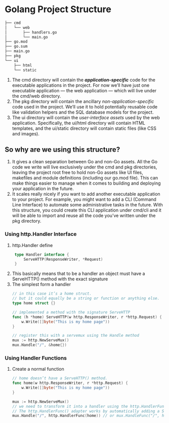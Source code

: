 # Golang Project Structure
```bash
├── cmd
│   └── web
│       ├── handlers.go
│       └── main.go
├── go.mod
├── go.sum
├── main.go
├── pkg
└── ui
    ├── html
    └── static
```

1. The cmd directory will contain the ***application-specific*** code for the executable applications in the project. For now we’ll have just one executable application — the web application — which will live under the cmd/web directory.
1. The pkg directory will contain the ancillary *non-application-specific* code used in the project. We’ll use it to hold potentially reusable code like validation helpers and the SQL database models for the project.
1. The ui directory will contain the *user-interface assets* used by the web application. Specifically, the ui/html directory will contain HTML templates, and the ui/static directory will contain static files (like CSS and images).

## So why are we using this structure?
1. It gives a clean separation between Go and non-Go assets. All the Go code we write will live exclusively under the cmd and pkg directories, leaving the project root free to hold non-Go assets like UI files, makefiles and module definitions (including our go.mod file). This can make things easier to manage when it comes to building and deploying your application in the future.
1. It scales really nicely if you want to add another executable application to your project. For example, you might want to add a CLI (Command Line Interface) to automate some administrative tasks in the future. With this structure, you could create this CLI application
under cmd/cli and it will be able to import and reuse all the code you’ve written under the pkg directory.

### Using http.Handler Interface
1. http.Handler define
   ```go
    type Handler interface {
        ServeHTTP(ResponseWriter, *Request)
    }
   ```
1. This basically means that to be a handler an object must have a ServeHTTP() method with the exact signature
1. The simplest form a handler
    ```go
    // in this case it’s a home struct.
    // but it could equally be a string or function or anything else.
    type home struct {}

    // implemented a method with the signature ServeHTTP
    func (h *home) ServeHTTP(w http.ResponseWriter, r *http.Request) {
        w.Write([]byte("This is my home page"))
    }

    // register this with a servemux using the Handle method
    mux := http.NewServeMux()
    mux.Handle("/", &home{})
    ```
### Using Handler Functions
1. Create a normal function
    ```go
    // home doesn’t have a ServeHTTP() method.
    func home(w http.ResponseWriter, r *http.Request) {
        w.Write([]byte("This is my home page"))
    }

    mux := http.NewServeMux()
    // we need to transform it into a handler using the http.HandlerFunc() adapter
    // The http.HandlerFunc() adapter works by automatically adding a ServeHTTP() method to the home function
    mux.Handle("/", http.HandlerFunc(home)) // or mux.HandleFunc("/", home)
    ```